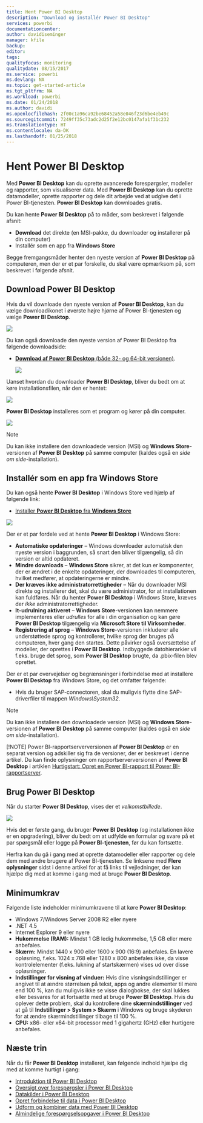 ```yaml
---
title: Hent Power BI Desktop
description: "Download og installér Power BI Desktop"
services: powerbi
documentationcenter: 
author: davidiseminger
manager: kfile
backup: 
editor: 
tags: 
qualityfocus: monitoring
qualitydate: 08/15/2017
ms.service: powerbi
ms.devlang: NA
ms.topic: get-started-article
ms.tgt_pltfrm: NA
ms.workload: powerbi
ms.date: 01/24/2018
ms.author: davidi
ms.openlocfilehash: 2f00c1a96ca92be68452a58e046f23d6be4eb49c
ms.sourcegitcommit: 7249ff35c73adc2d25f2e12bc0147afa1f31c232
ms.translationtype: HT
ms.contentlocale: da-DK
ms.lasthandoff: 01/25/2018
---
```

# <a name="get-power-bi-desktop"></a>Hent Power BI Desktop
Med **Power BI Desktop** kan du oprette avancerede forespørgsler, modeller og rapporter, som visualiserer data. Med **Power BI Desktop** kan du oprette datamodeller, oprette rapporter og dele dit arbejde ved at udgive det i Power BI-tjenesten.  **Power BI Desktop** kan downloades gratis.

Du kan hente **Power BI Desktop** på to måder, som beskrevet i følgende afsnit:

* **Download** det direkte (en MSI-pakke, du downloader og installerer på din computer)
* Installér som en app fra **Windows Store**

Begge fremgangsmåder henter den nyeste version af **Power BI Desktop** på computeren, men der er et par forskelle, du skal være opmærksom på, som beskrevet i følgende afsnit.

## <a name="download-power-bi-desktop"></a>Download Power BI Desktop
Hvis du vil downloade den nyeste version af **Power BI Desktop**, kan du vælge downloadikonet i øverste højre hjørne af Power BI-tjenesten og vælge **Power BI Desktop**.

![](media/desktop-get-the-desktop/getpbid_downloads.png)

Du kan også downloade den nyeste version af Power BI Desktop fra følgende downloadside:

* [**Download af Power BI Desktop**  (både 32- og 64-bit versionen)](https://powerbi.microsoft.com/desktop).
  
  [![](media/service-admin-power-bi-security/PBI_Security_01.png)](https://powerbi.microsoft.com/desktop)

Uanset hvordan du downloader **Power BI Desktop**, bliver du bedt om at køre installationsfilen, når den er hentet:

![](media/desktop-get-the-desktop/getpbid_3.png)

**Power BI Desktop** installeres som et program og kører på din computer.

![](media/desktop-get-the-desktop/designer_gsg_install.png)

> [!NOTE]
> Du kan ikke installere den downloadede version (MSI) og **Windows Store**-versionen af **Power BI Desktop** på samme computer (kaldes også en *side om side*-installation).
> 
> 

## <a name="install-as-an-app-from-the-windows-store"></a>Installér som en app fra Windows Store
Du kan også hente **Power BI Desktop** i Windows Store ved hjælp af følgende link:

* [Installer **Power BI Desktop** fra **Windows Store**](http://aka.ms/pbidesktopstore)

![](media/desktop-get-the-desktop/getpbid_04.png)

Der er et par fordele ved at hente **Power BI Desktop** i Windows Store:

* **Automatiske opdateringer** – Windows downloader automatisk den nyeste version i baggrunden, så snart den bliver tilgængelig, så din version er altid opdateret.
* **Mindre downloads** – **Windows Store** sikrer, at det kun er komponenter, der er ændret i de enkelte opdateringer, der downloades til computeren, hvilket medfører, at opdateringerne er mindre.
* **Der kræves ikke administratorrettigheder** – Når du downloader MSI direkte og installerer det, skal du være administrator, for at installationen kan fuldføres. Når du henter **Power BI Desktop** i Windows Store, kræves der *ikke* administratorrettigheder.
* **It-udrulning aktiveret** – **Windows Store**-versionen kan nemmere implementeres eller *udrulles* for alle i din organisation og kan gøre **Power BI Desktop** tilgængelig via **Microsoft Store til Virksomheder**.
* **Registrering af sprog** – **Windows Store**-versionen inkluderer alle understøttede sprog og kontrollerer, hvilke sprog der bruges på computeren, hver gang den startes. Dette påvirker også oversættelse af modeller, der oprettes i **Power BI Desktop**. Indbyggede datohierarkier vil f.eks. bruge det sprog, som **Power BI Desktop** brugte, da .pbix-filen blev oprettet.

Der er et par overvejelser og begrænsninger i forbindelse med at installere **Power BI Desktop** fra Windows Store, og det omfatter følgende:

* Hvis du bruger SAP-connectoren, skal du muligvis flytte dine SAP-driverfiler til mappen *Windows\System32*.

> [!NOTE]
> Du kan ikke installere den downloadede version (MSI) og **Windows Store**-versionen af **Power BI Desktop** på samme computer (kaldes også en *side om side*-installation).
> 
> [!NOTE]
> Power BI-rapportserverversionen af **Power BI Desktop** er en separat version og adskiller sig fra de versioner, der er beskrevet i denne artikel. Du kan finde oplysninger om rapportserverversionen af **Power BI Desktop** i artiklen [Hurtigstart: Opret en Power BI-rapport til Power BI-rapportserver](report-server/quickstart-create-powerbi-report.md).
> 
> 

## <a name="using-power-bi-desktop"></a>Brug Power BI Desktop
Når du starter **Power BI Desktop**, vises der et *velkomstbillede*.

![](media/desktop-get-the-desktop/getpbid_05.png)

Hvis det er første gang, du bruger **Power BI Desktop** (og installationen ikke er en opgradering), bliver du bedt om at udfylde en formular og svare på et par spørgsmål eller logge på **Power BI-tjenesten**, før du kan fortsætte.

Herfra kan du gå i gang med at oprette datamodeller eller rapporter og dele dem med andre brugere af Power BI-tjenesten. Se linksene med **Flere oplysninger** sidst i denne artikel for at få links til vejledninger, der kan hjælpe dig med at komme i gang med at bruge **Power BI Desktop**.

## <a name="minimum-requirements"></a>Minimumkrav
Følgende liste indeholder minimumkravene til at køre **Power BI Desktop**:

* Windows 7/Windows Server 2008 R2 eller nyere
* .NET 4.5
* Internet Explorer 9 eller nyere
* **Hukommelse (RAM):** Mindst 1 GB ledig hukommelse, 1,5 GB eller mere anbefales.
* **Skærm:** Mindst 1440 x 900 eller 1600 x 900 (16:9) anbefales. En lavere opløsning, f.eks. 1024 x 768 eller 1280 x 800 anbefales ikke, da visse kontrolelementer (f.eks. lukning af startskærmen) vises ud over disse opløsninger.
* **Indstillinger for visning af vinduer:** Hvis dine visningsindstillinger er angivet til at ændre størrelsen på tekst, apps og andre elementer til mere end 100 %, kan du muligvis ikke se visse dialogbokse, der skal lukkes eller besvares for at fortsætte med at bruge **Power BI Desktop**. Hvis du oplever dette problem, skal du kontrollere dine **skærmindstillinger** ved at gå til **Indstillinger > System > Skærm** i Windows og bruge skyderen for at ændre skærmindstillinger tilbage til 100 %.
* **CPU:** x86- eller x64-bit processor med 1 gigahertz (GHz) eller hurtigere anbefales.

## <a name="next-steps"></a>Næste trin
Når du får **Power BI Desktop** installeret, kan følgende indhold hjælpe dig med at komme hurtigt i gang:

* [Introduktion til Power BI Desktop](desktop-getting-started.md)
* [Oversigt over forespørgsler i Power BI Desktop](desktop-query-overview.md)
* [Datakilder i Power BI Desktop](desktop-data-sources.md)
* [Opret forbindelse til data i Power BI Desktop](desktop-connect-to-data.md)
* [Udform og kombiner data med Power BI Desktop](desktop-shape-and-combine-data.md)
* [Almindelige forespørgselsopgaver i Power BI Desktop](desktop-common-query-tasks.md)   

